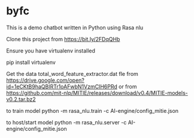 # byfc
This is a demo chatbot written in Python using Rasa nlu

Clone this project from https://bit.ly/2FDqQHb

Ensure you have virtualenv installed

pip install virtualenv

Get the data total_word_feature_extractor.dat fle from https://drive.google.com/open?id=1eCKtB9haQBIRTr1oAFwbN1VzmCIH6PRd
or from https://github.com/mit-nlp/MITIE/releases/download/v0.4/MITIE-models-v0.2.tar.bz2

to train model
python -m rasa_nlu.train -c AI-engine/config_mitie.json

to host/start model
python -m rasa_nlu.server -c AI-engine/config_mitie.json
